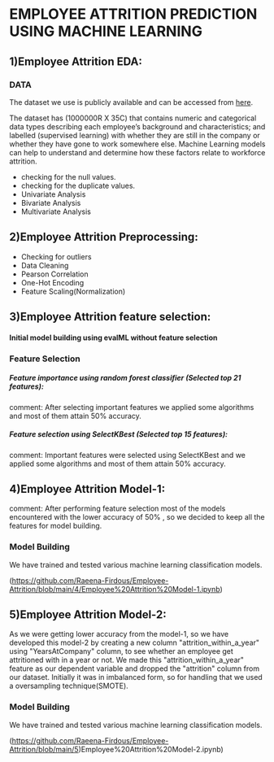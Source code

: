 # EMPLOYEE ATTRITION PREDICTION USING MACHINE LEARNING

## 1)Employee Attrition EDA:

### DATA

The dataset we use is publicly available and can be accessed from [here](https://excelbianalytics.com/wp/downloads-21-sample-csv-files-data-sets-for-testing-till-5-million-records-hr-analytics-for-attrition/).

The dataset has (1000000R X 35C) that contains numeric and categorical data types describing each employee’s background and characteristics; and labelled (supervised learning) with whether they are still in the company or whether they have gone to work somewhere else. Machine Learning models can help to understand and determine how these factors relate to workforce attrition.
 
* checking for the null values.
* checking for the duplicate values.
* Univariate Analysis
* Bivariate Analysis
* Multivariate Analysis


## 2)Employee Attrition Preprocessing:
* Checking for outliers
* Data Cleaning
* Pearson Correlation
* One-Hot Encoding
* Feature Scaling(Normalization)

## 3)Employee Attrition feature selection:

#### Initial model building using evalML without feature selection
### Feature Selection
##### Feature importance using random forest classifier (Selected top 21 features):
comment: After selecting important features we applied some algorithms and most of them attain 50% accuracy.
##### Feature selection using SelectKBest (Selected top 15 features):
comment: Important features were selected using SelectKBest and we applied some algorithms and most of them attain 50% accuracy.

## 4)Employee Attrition Model-1:

comment: After performing feature selection most of the models encountered with the lower accuracy of 50% , so we decided to keep all the features for model building.
### Model Building
We have trained and tested various machine learning classification models.

(https://github.com/Raeena-Firdous/Employee-Attrition/blob/main/4/Employee%20Attrition%20Model-1.ipynb)

## 5)Employee Attrition Model-2:

As we were getting lower accuracy from the model-1, so we have developed this model-2 by creating a new column "attrition_within_a_year" using "YearsAtCompany" column,
to see whether an employee get attritioned with in a year or not. We made this "attrition_within_a_year" feature as our dependent variable and dropped the "attrition" column from our dataset. 
Initially it was in imbalanced form, so for handling that we used a oversampling technique(SMOTE).
### Model Building
We have trained and tested various machine learning classification models.

(https://github.com/Raeena-Firdous/Employee-Attrition/blob/main/5)Employee%20Attrition%20Model-2.ipynb)

